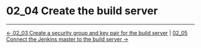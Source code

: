 # 02_04 Create the build server

<!-- FooterStart -->
---
[← 02_03 Create a security group and key pair for the build server](../02_03_create_a_security_group__key_pair_for_the_build_server/README.md) | [02_05 Connect the Jenkins master to the build server →](../02_05_connect_the_jenkins_master_to_the_build_server/README.md)
<!-- FooterEnd -->
